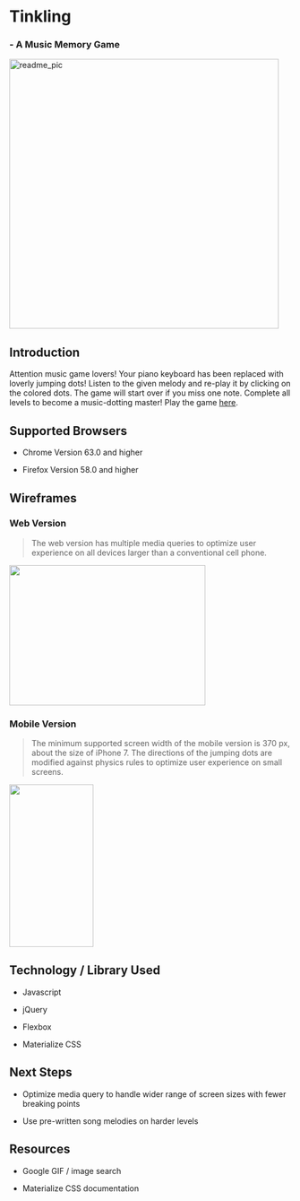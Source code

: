 # Tinkling
###  - A Music Memory Game
<img width="481" alt="readme_pic" src="https://user-images.githubusercontent.com/35155255/36050996-7426a09e-0d9d-11e8-9abe-03ab1704f7ee.png">

## Introduction
Attention music game lovers! Your piano keyboard has been replaced with loverly jumping dots! Listen to the given melody and re-play it by clicking on the colored dots. The game will start over if you miss one note. Complete all levels to become a music-dotting master! Play the game [here](https://github.com/vivian5668/Tinkling).

## Supported Browsers

- Chrome Version 63.0 and higher

- Firefox Version 58.0 and higher

## Wireframes
### Web Version
>The web version has multiple media queries to optimize user experience on all devices larger than a conventional cell phone. 


<img src="https://user-images.githubusercontent.com/35155255/36052259-c2073b26-0da1-11e8-88b4-7a3a8b041507.png" width="350" height="250">



### Mobile Version
>The minimum supported screen width of the mobile version is 370 px, about the size of iPhone 7. The directions of the jumping dots are modified against physics rules to optimize user experience on small screens.
<img src="https://user-images.githubusercontent.com/35155255/36052262-c7942810-0da1-11e8-922f-7ca25851a917.png" width="150" height="290">

## Technology / Library Used

- Javascript

- jQuery

- Flexbox

- Materialize CSS

## Next Steps

- Optimize media query to handle wider range of screen sizes with fewer breaking points

- Use pre-written song melodies on harder levels 

## Resources

- Google GIF / image search

- Materialize CSS documentation





